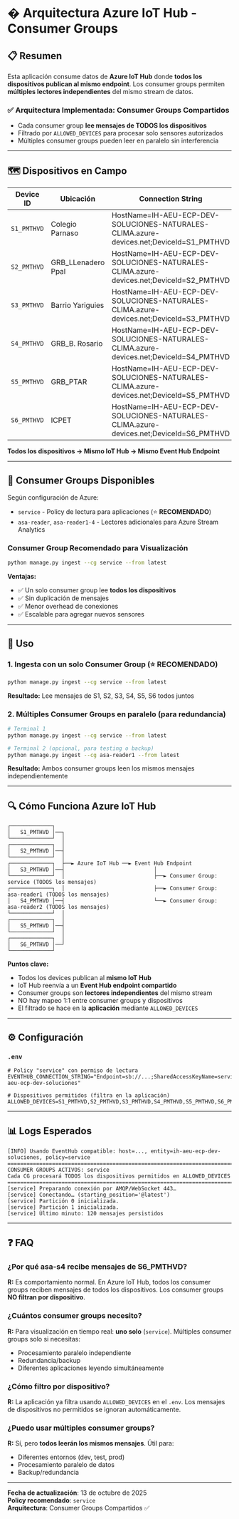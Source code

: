# � Arquitectura Azure IoT Hub - Consumer Groups

## 📋 Resumen

Esta aplicación consume datos de **Azure IoT Hub** donde **todos los dispositivos publican al mismo endpoint**. Los consumer groups permiten **múltiples lectores independientes** del mismo stream de datos.

### ✅ **Arquitectura Implementada: Consumer Groups Compartidos**

- Cada consumer group **lee mensajes de TODOS los dispositivos**
- Filtrado por `ALLOWED_DEVICES` para procesar solo sensores autorizados
- Múltiples consumer groups pueden leer en paralelo sin interferencia

---

## 🗺️ Dispositivos en Campo

| Device ID    | Ubicación              | Connection String                          |
|--------------|------------------------|--------------------------------------------|
| `S1_PMTHVD`  | Colegio Parnaso        | HostName=IH-AEU-ECP-DEV-SOLUCIONES-NATURALES-CLIMA.azure-devices.net;DeviceId=S1_PMTHVD |
| `S2_PMTHVD`  | GRB_LLenadero Ppal     | HostName=IH-AEU-ECP-DEV-SOLUCIONES-NATURALES-CLIMA.azure-devices.net;DeviceId=S2_PMTHVD |
| `S3_PMTHVD`  | Barrio Yariguies       | HostName=IH-AEU-ECP-DEV-SOLUCIONES-NATURALES-CLIMA.azure-devices.net;DeviceId=S3_PMTHVD |
| `S4_PMTHVD`  | GRB_B. Rosario         | HostName=IH-AEU-ECP-DEV-SOLUCIONES-NATURALES-CLIMA.azure-devices.net;DeviceId=S4_PMTHVD |
| `S5_PMTHVD`  | GRB_PTAR               | HostName=IH-AEU-ECP-DEV-SOLUCIONES-NATURALES-CLIMA.azure-devices.net;DeviceId=S5_PMTHVD |
| `S6_PMTHVD`  | ICPET                  | HostName=IH-AEU-ECP-DEV-SOLUCIONES-NATURALES-CLIMA.azure-devices.net;DeviceId=S6_PMTHVD |

**Todos los dispositivos → Mismo IoT Hub → Mismo Event Hub Endpoint**

---

## 🎯 Consumer Groups Disponibles

Según configuración de Azure:
- `service` - Policy de lectura para aplicaciones (⭐ **RECOMENDADO**)
- `asa-reader`, `asa-reader1-4` - Lectores adicionales para Azure Stream Analytics

### Consumer Group Recomendado para Visualización

```bash
python manage.py ingest --cg service --from latest
```

**Ventajas:**
- ✅ Un solo consumer group lee **todos los dispositivos**
- ✅ Sin duplicación de mensajes
- ✅ Menor overhead de conexiones
- ✅ Escalable para agregar nuevos sensores

---

## 📝 Uso

### 1. **Ingesta con un solo Consumer Group** (⭐ RECOMENDADO)
```bash
python manage.py ingest --cg service --from latest
```
**Resultado:** Lee mensajes de S1, S2, S3, S4, S5, S6 todos juntos

### 2. **Múltiples Consumer Groups en paralelo** (para redundancia)
```bash
# Terminal 1
python manage.py ingest --cg service --from latest

# Terminal 2 (opcional, para testing o backup)
python manage.py ingest --cg asa-reader1 --from latest
```
**Resultado:** Ambos consumer groups leen los mismos mensajes independientemente

---

## 🔍 Cómo Funciona Azure IoT Hub

```
┌─────────────┐
│   S1_PMTHVD │──┐
└─────────────┘  │
┌─────────────┐  │
│   S2_PMTHVD │──┤
└─────────────┘  │
┌─────────────┐  ├──► Azure IoT Hub ──► Event Hub Endpoint
│   S3_PMTHVD │──┤                            │
└─────────────┘  │                            ├──► Consumer Group: service (TODOS los mensajes)
┌─────────────┐  │                            ├──► Consumer Group: asa-reader1 (TODOS los mensajes)
│   S4_PMTHVD │──┤                            └──► Consumer Group: asa-reader2 (TODOS los mensajes)
└─────────────┘  │
┌─────────────┐  │
│   S5_PMTHVD │──┤
└─────────────┘  │
┌─────────────┐  │
│   S6_PMTHVD │──┘
└─────────────┘
```

**Puntos clave:**
- Todos los devices publican al **mismo IoT Hub**
- IoT Hub reenvía a un **Event Hub endpoint compartido**
- Consumer groups son **lectores independientes** del mismo stream
- NO hay mapeo 1:1 entre consumer groups y dispositivos
- El filtrado se hace en la **aplicación** mediante `ALLOWED_DEVICES`

---

## ⚙️ Configuración

### `.env`
```properties
# Policy "service" con permiso de lectura
EVENTHUB_CONNECTION_STRING="Endpoint=sb://...;SharedAccessKeyName=service;SharedAccessKey=...;EntityPath=ih-aeu-ecp-dev-soluciones"

# Dispositivos permitidos (filtra en la aplicación)
ALLOWED_DEVICES=S1_PMTHVD,S2_PMTHVD,S3_PMTHVD,S4_PMTHVD,S5_PMTHVD,S6_PMTHVD
```

---

## 📊 Logs Esperados

```
[INFO] Usando EventHub compatible: host=..., entity=ih-aeu-ecp-dev-soluciones, policy=service
================================================================================
CONSUMER GROUPS ACTIVOS: service
Cada CG procesará TODOS los dispositivos permitidos en ALLOWED_DEVICES
================================================================================
[service] Preparando conexión por AMQP/WebSocket 443…
[service] Conectando… (starting_position='@latest')
[service] Partición 0 inicializada.
[service] Partición 1 inicializada.
[service] Último minuto: 120 mensajes persistidos
```

---

## ❓ FAQ

### ¿Por qué asa-s4 recibe mensajes de S6_PMTHVD?
**R:** Es comportamiento normal. En Azure IoT Hub, todos los consumer groups reciben mensajes de todos los dispositivos. Los consumer groups **NO filtran por dispositivo**.

### ¿Cuántos consumer groups necesito?
**R:** Para visualización en tiempo real: **uno solo** (`service`). Múltiples consumer groups solo si necesitas:
- Procesamiento paralelo independiente
- Redundancia/backup
- Diferentes aplicaciones leyendo simultáneamente

### ¿Cómo filtro por dispositivo?
**R:** La aplicación ya filtra usando `ALLOWED_DEVICES` en el `.env`. Los mensajes de dispositivos no permitidos se ignoran automáticamente.

### ¿Puedo usar múltiples consumer groups?
**R:** Sí, pero **todos leerán los mismos mensajes**. Útil para:
- Diferentes entornos (dev, test, prod)
- Procesamiento paralelo de datos
- Backup/redundancia

---

**Fecha de actualización**: 13 de octubre de 2025  
**Policy recomendado**: `service`  
**Arquitectura**: Consumer Groups Compartidos ✅

